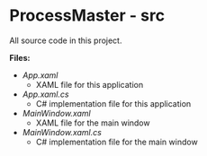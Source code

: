 # ProcessMaster - src

All source code in this project.

**Files:**

- *App.xaml*
  - XAML file for this application
- *App.xaml.cs*
  - C# implementation file for this application
- *MainWindow.xaml*
  - XAML file for the main window
- *MainWindow.xaml.cs*
  - C# implementation file for the main window

